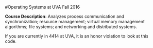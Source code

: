 #Operating Systems at UVA
Fall 2016

**Course Description:** Analyzes process communication and synchronization; resource management; virtual memory management algorithms; file systems; and networking and distributed systems.

If you are currently in 4414 at UVA, it is an honor violation to look at this code.
